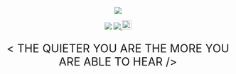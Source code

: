 <p align="center">
	<a href="https://anonymous.ishacker.net"><img src="https://anonymous.ishacker.net/2020/06/10/about-page-image/anonymous.jpg"></a>
</p>

<p align="center">
<img src="https://badges.frapsoft.com/os/v1/open-source.png?v=103"></img>
<a rel="travis-ci" href="https://travis-ci.com/YUbuntu0109/YUbuntu0109.github.io">
	<img src="https://travis-ci.com/YUbuntu0109/anonymous.svg?branch=HexoBackup"></img>
</a>
<a rel="license" href="http://creativecommons.org/licenses/by-nc-sa/4.0/">
	<img alt="知识共享许可协议" style="border-width:0" height="21" src="https://i.creativecommons.org/l/by-nc-sa/4.0/88x31.png">
</a>
</p>

<p style="font-size: 25px;text-align: center;font-family: "lucida console";">< THE QUIETER YOU ARE THE MORE YOU ARE ABLE TO HEAR /><p>
